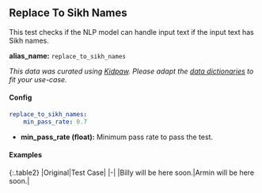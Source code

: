 
<div class="h3-box" markdown="1">

## Replace To Sikh Names

This test checks if the NLP model can handle input text if the input text has Sikh names.

**alias_name:** `replace_to_sikh_names`

<i class="fa fa-info-circle"></i>
<em>This data was curated using [Kidpaw](https://www.kidpaw.com/). Please adapt the [data dictionaries](https://github.com/JohnSnowLabs/nlptest/blob/main/nlptest/transform/utils.py) to fit your use-case.</em>

</div><div class="h3-box" markdown="1">

#### Config
```yaml
replace_to_sikh_names:
    min_pass_rate: 0.7
```
- **min_pass_rate (float):** Minimum pass rate to pass the test.

</div><div class="h3-box" markdown="1">

#### Examples

{:.table2}
|Original|Test Case|
|-|
|Billy will be here soon.|Armin will be here soon.|

</div>